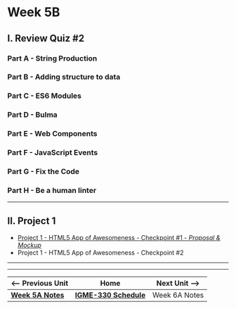 # Week 5B

## I. Review Quiz #2

### Part A - String Production 

### Part B - Adding structure to data

### Part C - ES6 Modules

### Part D - Bulma

### Part E - Web Components

### Part F - JavaScript Events

### Part G - Fix the Code

### Part H - Be a human linter

<hr>

## II. Project 1
- [Project 1 - HTML5 App of Awesomeness - Checkpoint #1 - *Proposal & Mockup*](../projects/p1-checkpoint-1.md)
- Project 1 - HTML5 App of Awesomeness - Checkpoint #2 

<hr><hr>

| <-- Previous Unit | Home | Next Unit -->
| --- | --- | --- 
| [**Week 5A Notes**](05A.md)     |  [**IGME-330 Schedule**](../schedule.md) | Week 6A Notes
